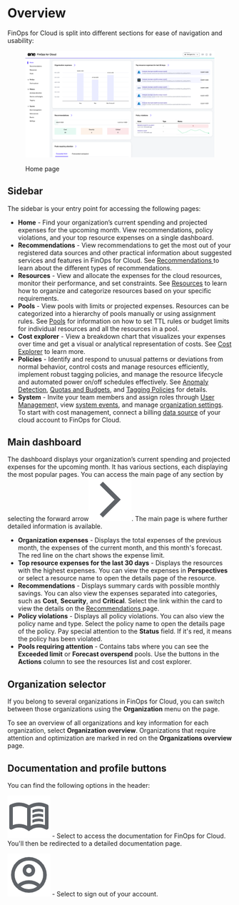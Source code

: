# Overview

FinOps for Cloud is split into different sections for ease of navigation and usability:

<figure><img src=".gitbook/assets/ffc_homepage.png" alt=""><figcaption><p>Home page</p></figcaption></figure>

## Sidebar

The sidebar is your entry point for accessing the following pages:

* **Home** - Find your organization’s current spending and projected expenses for the upcoming month. View recommendations, policy violations, and your top resource expenses on a single dashboard.
* **Recommendations** - View recommendations to get the most out of your registered data sources and other practical information about suggested services and features in FinOps for Cloud. See [Recommendations ](insights/recommendations/)to learn about the different types of recommendations.
* **Resources** - View and allocate the expenses for the cloud resources, monitor their performance, and set constraints. See [Resources](insights/resources/) to learn how to organize and categorize resources based on your specific requirements.
* **Pools** - View pools with limits or projected expenses. Resources can be categorized into a hierarchy of pools manually or using assignment rules. See [Pools](insights/pools/) for information on how to set TTL rules or budget limits for individual resources and all the resources in a pool.
* **Cost explorer** - View a breakdown chart that visualizes your expenses over time and get a visual or analytical representation of costs. See [Cost Explorer](insights/cost-explorer.md) to learn more.
* **Policies** - Identify and respond to unusual patterns or deviations from normal behavior, control costs and manage resources efficiently, implement robust tagging policies, and manage the resource lifecycle and automated power on/off schedules effectively. See [Anomaly Detection](policies/anomaly-detection/), [Quotas and Budgets](policies/quotas-and-budgets/), and [Tagging Policies](policies/tagging/) for details.
* **System** - Invite your team members and assign roles through [User Managemen](system/user-management.md)t, view [system events](system/events.md), and manage [organization settings](system/settings.md). To start with cost management, connect a billing [data source](system/data-sources/) of your cloud account to FinOps for Cloud.

## Main dashboard

The dashboard displays your organization’s current spending and projected expenses for the upcoming month. It has various sections, each displaying the most popular pages. You can access the main page of any section by selecting the forward arrow<img src=".gitbook/assets/icon_arrow.png" alt="<svg xmlns=&#x22;http://www.w3.org/2000/svg&#x22; height=&#x22;24px&#x22; viewBox=&#x22;0 -960 960 960&#x22; width=&#x22;24px&#x22; fill=&#x22;#472AFF&#x22;><path d=&#x22;m321-80-71-71 329-329-329-329 71-71 400 400L321-80Z&#x22;/></svg>" data-size="line">. The main page is where further detailed information is available.

* **Organization expenses** - Displays the total expenses of the previous month, the expenses of the current month, and this month's forecast. The red line on the chart shows the expense limit.
* **Top resource expenses for the last 30 days** - Displays the resources with the highest expenses. You can view the expenses in **Perspectives** or select a resource name to open the details page of the resource.
* **Recommendations** - Displays summary cards with possible monthly savings. You can also view the expenses separated into categories, such as **Cost**, **Security**, and **Critical**. Select the link within the card to view the details on the [Recommendations ](insights/recommendations/)page.
* **Policy violations** - Displays all policy violations. You can also view the policy name and type. Select the policy name to open the details page of the policy. Pay special attention to the **Status** field. If it's red, it means the policy has been violated.
* **Pools requiring attention** - Contains tabs where you can see the **Exceeded limit** or **Forecast overspend** pools. Use the buttons in the **Actions** column to see the resources list and cost explorer.

## Organization selector <a href="#organization-selector" id="organization-selector"></a>

If you belong to several organizations in FinOps for Cloud, you can switch between those organizations using the **Organization** menu on the page.

To see an overview of all organizations and key information for each organization, select **Organization overview**. Organizations that require attention and optimization are marked in red on the **Organizations overview** page.

## Documentation and profile buttons

You can find the following options in the header:

<img src=".gitbook/assets/icon_menu_book.png" alt="" data-size="line"> - Select to access the documentation for FinOps for Cloud. You'll then be redirected to a detailed documentation page.

<img src=".gitbook/assets/icon_account.png" alt="" data-size="line"> - Select to sign out of your account.
